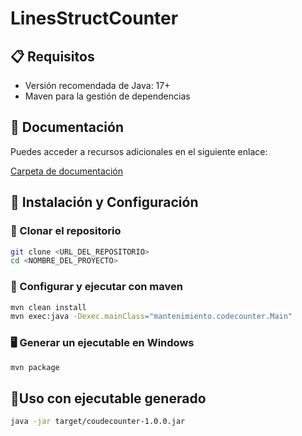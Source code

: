 # LinesStructCounter

## 📋 Requisitos

- Versión recomendada de Java: 17+
- Maven para la gestión de dependencias

## 📂 Documentación

Puedes acceder a recursos adicionales en el siguiente enlace:

[Carpeta de documentación]([https://alumnosuady-my.sharepoint.com/:f:/g/personal/a18003998_alumnos_uady_mx/Em8xFDpM7LJHskKBZcpV7iAB7viOSbBKU7ZoGBlStEmABA?e=cWOvdL](https://alumnosuady-my.sharepoint.com/personal/a21216389_alumnos_uady_mx/_layouts/15/onedrive.aspx?id=%2Fpersonal%2Fa21216389_alumnos_uady_mx%2FDocuments%2FOctavo%20Semestre%2FMantenimiento%20de%20Software&ga=1))

## 🚀 Instalación y Configuración

### 📂 Clonar el repositorio

```bash
git clone <URL_DEL_REPOSITORIO>
cd <NOMBRE_DEL_PROYECTO>
```

### 🔨 Configurar y ejecutar con maven

```bash
mvn clean install
mvn exec:java -Dexec.mainClass="mantenimiento.codecounter.Main"
```

### 🖥️ Generar un ejecutable en Windows

```bash
mvn package
```

## 🤖Uso con ejecutable generado

```bash
java -jar target/coudecounter-1.0.0.jar
```
